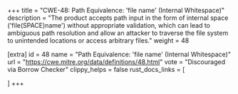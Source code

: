 +++
title = "CWE-48: Path Equivalence: 'file name' (Internal Whitespace)"
description	= "The product accepts path input in the form of internal space ('file(SPACE)name') without appropriate validation, which can lead to ambiguous path resolution and allow an attacker to traverse the file system to unintended locations or access arbitrary files."
weight = 48

[extra]
id = 48
name = "Path Equivalence: 'file name' (Internal Whitespace)"
url = "https://cwe.mitre.org/data/definitions/48.html"
vote = "Discouraged via Borrow Checker"
clippy_helps = false
rust_docs_links = [
	
]
+++

